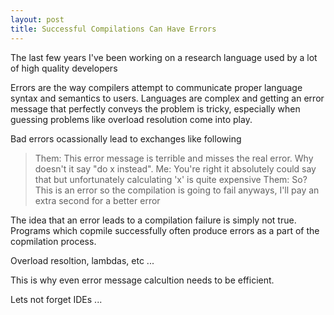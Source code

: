 ```yaml
---
layout: post
title: Successful Compilations Can Have Errors
---
```


The last few years I've been working on a research language used by a lot of high quality developers

Errors are the way compilers attempt to communicate proper language syntax and semantics to users.  Languages are complex and getting an error message that perfectly conveys the problem is tricky, especially when guessing problems like overload resolution come into play.  

Bad errors ocassionally lead to exchanges like following 

> Them: This error message is terrible and misses the real error.  Why doesn't it say "do x instead". 
> Me: You're right it absolutely could say that but unfortunately calculating 'x' is quite expensive
> Them: So? This is an error so the compilation is going to fail anyways, I'll pay an extra second for a better error

The idea that an error leads to a compilation failure is simply not true.  Programs which copmile successfully often produce errors as a part of the copmilation process.

Overload resoltion, lambdas, etc ...

This is why even error message calcultion needs to be efficient.

Lets not forget IDEs ...

